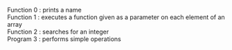 Function 0 : prints a name  
Function 1 : executes a function given as a parameter on each element of an array  
Function 2 : searches for an integer  
Program 3 : performs simple operations  